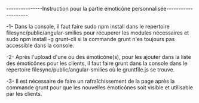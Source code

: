 ---------------Instruction pour la partie émoticône personnalisée--------------------

-1- Dans la console, il faut faire sudo npm install dans le repertoire filesync/public/angular-smilies pour récuperer les modules nécessaires et sudo npm install -g grunt-cli si la commande grunt n'es toujours pas accessible dans la console.

-2- Après l'upload d'une ou des émoticône(s), pour les ajouter dans la liste des émoticônes pour les clients, il faut faire grunt dans la console dans le répertoire filesync/public/angular-smilies où le gruntfile.js se trouve.

-3- Il est nécessaire de faire un rafraîchissement de la page après la commande grunt pour que les nouvelles émoticônes soit visible et utilisable par les clients.
